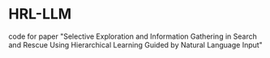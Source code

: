 # HRL-LLM
code for paper "Selective Exploration and Information Gathering in Search and Rescue Using Hierarchical Learning Guided by Natural Language Input"

